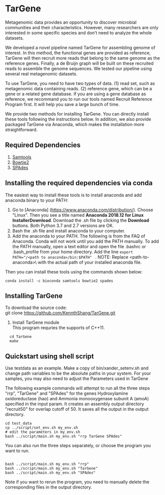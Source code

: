 # TarGene
Metagenomic data provides an opportunity to discover microbial communities and their characteristics. However, many researchers are only interested in some specific species and don’t need to analyze the whole datasets. 

We developed a novel pipeline named TarGene for assembling genome of interest. In this method, the functional genes are provided as reference, TarGene will then recruit more reads that belong to the same genome as the reference genes. Finally, a de Bruijn graph will be built on these recruited reads to assemble the genome sequences. We tested our pipeline using several real metagenomic datasets. 

To use TarGene, you need to have two types of data. (1) read set, such as metagenomic data containing reads. (2) reference gene, which can be a gene or a related gene database. If you are using a gene database as reference, we recommand you to run our tools named Recruit Reference Program first. It will help you save a large bunch of time. 

We provide two methods for installing TarGene. You can directly install these tools following the instructions below. In addition, we also provide packaged TarGene via Anaconda, which makes the installation more straightforward. 


## Required Dependencies
1. [Samtools](http://samtools.sourceforge.net/)
2. [Bowtie2](http://bowtie-bio.sourceforge.net/bowtie2/index.shtml)
3. [SPAdes](http://cab.spbu.ru/software/spades/)


## Installing the required dependencies via conda 
The easiest way to install these tools is to install anaconda and add anaconda binary to your PATH:
1. Go to [Anaconda] (https://www.anaconda.com/distribution/). Choose "Linux". Then you see a title named  **Anaconda 2018.12 for Linux InstallerDownload**. Download the .sh file by clicking the **Download** buttons. Both Python 3.7 and 2.7 versions are OK. 
2. Bash the .sh file and install anaconda to your computer.
3. Add the anaconda to your PATH. 
The following is from the FAQ of Anaconda. Conda will not work until you add the PATH manually. To add the PATH manually, open a text editor and open the file .bashrc or .bash_profile from your home directory. Add the line `export PATH="/<path to anaconda>/bin:$PATH" ` . NOTE: Replace \<path-to-anaconda>\ with the actual path of your installed anaconda file.

Then you can install these tools using the commands shown below:
```
conda install -c bioconda samtools bowtie2 spades
```
## Installing TarGene

To download the source code:   
git clone https://github.com/KennthShang/TarGene.git

1. Install TarGene module   
This program requries the supports of C++11.   
```
  cd TarGene
  make    
```

## Quickstart using shell script
Use testdata as an example. Make a copy of bin/xander_setenv.sh and change path variables to be the absolute paths in your system. For your samples, you may also need to adjust the Parameters used in TarGene

The following example commands will attempt to run all the three steps "rrp", "TarGene" and "SPAdes" for the genes Hydroxylamine oxidoreductase (hao) and Ammonia monooxygenase subunit A (amoA) specified in the input param. It creates an assembly output directory "recruit50" for overlap cutoff of 50. It saves all the output in the output directory.

```
cd test_data
cp ../script/set_env.sh my_env.sh
# edit the parameters in my_env.sh 
bash ../script/main.sh my_env.sh "rrp TarGene SPAdes"
```

You can also run the three steps separately, or choose the program you want to run.
```

bash ../script/main.sh my_env.sh "rrp"
bash ../script/main.sh my_env.sh "TarGene"
bash ../script/main.sh my_env.sh "SPAdes"

```
Note if you want to rerun the program, you need to manually delete the corresponding files in the output directory. 

